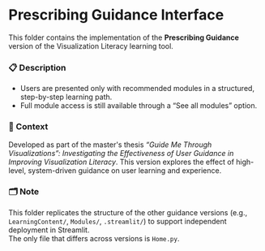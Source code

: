# Prescribing Guidance Interface

This folder contains the implementation of the **Prescribing Guidance** version of the Visualization Literacy learning tool.

### 📋 Description
- Users are presented only with recommended modules in a structured, step-by-step learning path.
- Full module access is still available through a “See all modules” option.

### 🧠 Context
Developed as part of the master's thesis *“Guide Me Through Visualizations”: Investigating the Effectiveness of User Guidance in Improving Visualization Literacy*. This version explores the effect of high-level, system-driven guidance on user learning and experience.

### 🗂️ Note
This folder replicates the structure of the other guidance versions (e.g., `LearningContent/`, `Modules/`, `.streamlit/`) to support independent deployment in Streamlit.  
The only file that differs across versions is `Home.py`.
